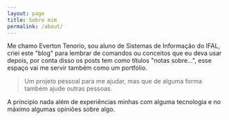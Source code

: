 ```yaml
---
layout: page
title: Sobre mim
permalink: /about/
---
```


Me chamo Everton Tenorio, sou aluno de Sistemas de Informação do IFAL, criei este "blog" para lembrar de comandos ou conceitos que eu deva usar depois, por conta disso os posts tem como títulos "notas sobre...", esse espaço vai me servir também como um portfólio.

> Um projeto pessoal para me ajudar, mas que de alguma forma também ajude outras pessoas.

A príncipio nada além de experiências minhas com alguma tecnologia e no máximo algumas opiniões sobre algo.
